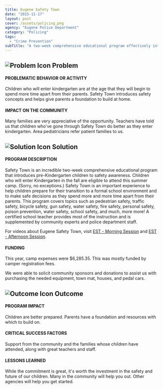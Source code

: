 ```yaml
---
title: Eugene Safety Town
date: "2015-11-17"
layout: post
cover: /assets/policing.png
agency: "Eugene Police Department"
category: "Policing"
tags:
  - "Crime Prevention"
subTitle: "A two-week comprehensive educational program effectively introduced safety concepts to pre-Kindergarten aged children"
---
```


## ![Problem Icon](https://github.com/google/material-design-icons/raw/master/alert/1x_web/ic_error_outline_black_48dp.png "Problem") Problem

#### PROBLEMATIC BEHAVIOR OR ACTIVITY

Children who will enter kindergarten are at the age that they will begin to spend more time apart from their parents. Safety Town introduces safety concepts and helps give parents a foundation to build at home.

#### IMPACT ON THE COMMUNITY

Many families are very appreciative of the opportunity. Teachers have told us that children who've gone through Safety Town do better as they enter kindergarten. Area pediatricians refer patient families to us.

## ![Solution Icon](https://github.com/google/material-design-icons/raw/master/action/1x_web/ic_lightbulb_outline_black_48dp.png "Solution") Solution

#### PROGRAM DESCRIPTION

Safety Town is an incredible two-week comprehensive educational program that introduces pre-Kindergarten children to safety awareness. Children who will enter Kindergarten in the fall are eligible to attend this summer camp. (Sorry, no exceptions.) Safety Town is an important experience to help children prepare for their transition to a formal school environment and to make safe decisions as they spend more and more time apart from their parents. This program covers topics such as pedestrian safety, traffic safety, bicycle safety, gun safety, water safety, fire safety, personal safety, poison prevention, water safety, school safety, and much, more more! A certified school teacher provides most of the instruction and is supplemented by community experts and police department staff.

For videos about Eugene Safety Town, visit [EST - Morning Session](https://www.youtube.com/watch?v=BIjGAglAyYo&feature=youtu.be) and [EST - Afternoon Session](https://www.youtube.com/watch?v=5r_KnceRQ9w&feature=youtu.be).
#### FUNDING

This year, camp expenses were $6,285.35. This was mostly funded by camper registration fees.

We were able to solicit community sponsors and donations to assist us with purchasing the needed equipment, town mat, houses, and pedal cars.

## ![Outcome Icon](https://github.com/google/material-design-icons/raw/master/action/1x_web/ic_view_list_black_48dp.png "Outcome") Outcome

#### PROGRAM IMPACT

Children are better prepared. Parents have a foundation and resources with which to build on.

#### CRITICAL SUCCESS FACTORS

Support from the community and the families whose children have attended, along with great teachers and staff.

#### LESSONS LEARNED

While the commitment is great, it's worth the investment in the safety and future of our children. Many in the community will help you out. Other agencies will help you get started.
